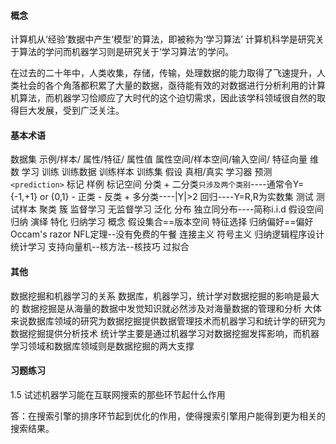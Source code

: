 #### 概念

计算机从‘经验’数据中产生‘模型’的算法，即被称为‘学习算法’
计算机科学是研究关于算法的学问而机器学习则是研究关于‘学习算法’的学问。

在过去的二十年中，人类收集，存储，传输，处理数据的能力取得了飞速提升，人类社会的各个角落都积累了大量的数据，亟待能有效的对数据进行分析利用的计算机算法，而机器学习恰顺应了大时代的这个迫切需求，因此该学科领域很自然的取得巨大发展，受到广泛关注。

#### 基本术语

数据集<data set>
示例/样本<instance>/<sample>
属性/特征<attribute>/<feature>
属性值<attribute value>
属性空间/样本空间/输入空间<attribute space>/<sample space>
特征向量<feature vector>
维数<dimensionality>
学习<learning>
训练<training>
训练数据<training data>
训练样本<training sample>
训练集<training set>
假设<hypothesis>
真相/真实<ground-truth>
学习器<learner>
预测`<prediction>`
标记<label>
样例<example>
标记空间<label space>
分类<classification>
    + 二分类<binary classification>`只涉及两个类别`----通常令Y={-1,+1} or {0,1}
        - 正类<positive class>
        - 反类<negative class>
    + 多分类<multi-class classification>----|Y|>2
回归<regression>----Y=R,R为实数集
测试<testing>
测试样本<testing sample>
聚类<clustering>
簇<cluster>
监督学习<supervised learning>
无监督学习<unsupervised learning>
泛化<generalization>
分布<distribution>
独立同分布<independent and identically distributed>----简称i.i.d
假设空间
归纳<induction>
演绎<deduction>
特化<specialization>
归纳学习<inductive learning>
概念<concept>
假设集合==版本空间<version space>
特征选择<feature selection>
归纳偏好==偏好<inductive bias>
Occam's razor
NFL定理<no free lunch theorem>--没有免费的午餐
连接主义<connectionism>
符号主义<symbolism>
归纳逻辑程序设计<inductive logic programming>
统计学习<statistical learning>
支持向量机<suport vector machine>--核方法<kernel methods>--核技巧<kernel trick>
过拟合


#### 其他

数据挖掘和机器学习的关系
数据库，机器学习，统计学对数据挖掘的影响是最大的
数据挖掘是从海量的数据中发觉知识就必然涉及对海量数据的管理和分析
大体来说数据库领域的研究为数据挖掘提供数据管理技术而机器学习和统计学的研究为数据挖掘提供分析技术
统计学主要是通过机器学习对数据挖掘发挥影响，而机器学习领域和数据库领域则是数据挖掘的两大支撑



#### 习题练习

1.5 试述机器学习能在互联网搜索的那些环节起什么作用

答：在搜索引擎的排序环节起到优化的作用，使得搜索引擎用户能得到更为相关的搜索结果。





